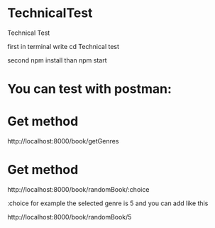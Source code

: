 # TechnicalTest
Technical Test 

first in terminal write cd Technical test 

second npm install than npm start

# You can test with postman:

# Get method
http://localhost:8000/book/getGenres 

# Get method 
http://localhost:8000/book/randomBook/:choice

:choice for example the selected genre is 5 and you can add like this

http://localhost:8000/book/randomBook/5

